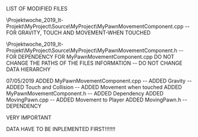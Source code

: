 LIST OF MODIFIED FILES

\Projektwoche_2019_It-Projekt\MyProject\Source\MyProject\MyPawnMovementComponent.cpp
		--	FOR
		GRAVITY, TOUCH AND MOVEMENT-WHEN TOUCHED

\Projektwoche_2019_It-Projekt\MyProject\Source\MyProject\MyPawnMovementComponent.h
		--	FOR
		DEPENDENCY FOR MyPawnMovementComponent.cpp
		DO NOT CHANGE THE PATHS OF THE FILES
INFORMATION
--	DO NOT CHANGE DATA HIERARCHY

07/05/2019
ADDED MyPawnMovementComponent.cpp
--	ADDED Gravity
--	ADDED Touch and Collision
--	ADDED Movement when touched
ADDED MyPawnMovementComponent.h
--	ADDED Dependency
ADDED MovingPawn.cpp
--	ADDED Movement to Player
ADDED MovingPawn.h
--	DEPENDENCY



VERY IMPORTANT

DATA HAVE TO BE INPLEMENTED FIRST!!!!!!!